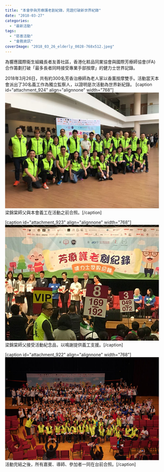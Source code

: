 ```yaml
---
title: "本會參與芳療護老創紀錄，見證打破新世界紀錄"
date: "2018-03-27"
categories: 
  - "最新活動"
tags: 
  - "慈善活動"
  - "會務資訊"
coverImage: "2018_03_26_elderly_0028-768x512.jpeg"
---
```


為響應國際衞生組織長者友善社區，香港化粧品同業協會與國際芳療師協會(IFA) 合作籌劃打破「最多長者同時接受專業手部按摩」的健力士世界記錄。<!--more-->

2018年3月26日，共有約300名芳香治療師為老人家以香薰按摩雙手。活動當天本會派出了30名義工作為獨立監察人，以證明是次活動為世界新紀錄。 \[caption id="attachment\_924" align="alignnone" width="768"\]![梁錦棠師父與本會義工在活動之前合照。](images/2018_03_26_elderly_0007-768x576.jpeg) 梁錦棠師父與本會義工在活動之前合照。\[/caption\]

\[caption id="attachment\_923" align="alignnone" width="768"\]![梁錦棠師父接受活動紀念品，以鳴謝提供義工支援。](images/2018_03_26_elderly_0013-768x576.jpeg) 梁錦棠師父接受活動紀念品，以鳴謝提供義工支援。\[/caption\]

\[caption id="attachment\_922" align="alignnone" width="768"\]![活動完結之後，所有嘉賓、導師、參加者一同在台前合照。](images/2018_03_26_elderly_0028-768x512.jpeg) 活動完結之後，所有嘉賓、導師、參加者一同在台前合照。\[/caption\]
